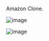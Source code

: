 Amazon Clone.

![image](https://github.com/nvmmzzz/Amazon-Clone/assets/102283357/f34a95aa-6b0a-4f7f-a2b1-eeb12ac3e8d0)

![image](https://github.com/nvmmzzz/Amazon-Clone/assets/102283357/582908e6-ec61-4f17-98d9-357eb0a927bc)


